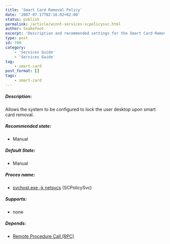 ```yaml
---
title: 'Smart Card Removal Policy'
date: '2007-07-17T02:16:02+02:00'
status: publish
permalink: /article/winnt-services-scpolicysvc.html
author: Snakefoot
excerpt: 'Description and recommended settings for the Smart Card Removal Policy service.'
type: post
id: 700
category:
    - 'Services Guide'
    - 'Services Guide'
tag:
    - smart-card
post_format: []
tags:
    - smart-card
---
```

##### Description:

 Allows the system to be configured to lock the user desktop upon smart card removal.
 
##### Recommended state:

- Manual

##### Default State:

- Manual

##### Proces name:

- [svchost.exe -k netsvcs](/article/winnt-services-wrapper.html) (SCPolicySvc)

##### Supports:

- none

##### Depends:

- [Remote Procedure Call (RPC)](/article/winnt-services-rpcss.html)